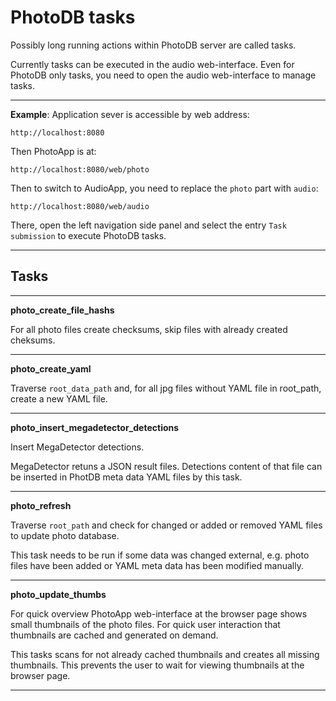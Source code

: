# PhotoDB tasks

Possibly long running actions within PhotoDB server are called tasks.

Currently tasks can be executed in the audio web-interface. Even for PhotoDB only tasks, you need to open the audio web-interface to manage tasks.

---

**Example**: Application sever is accessible by web address:
```text
http://localhost:8080
```
Then PhotoApp is at:
```text
http://localhost:8080/web/photo
```

Then to switch to AudioApp, you need to replace the `photo` part with `audio`:
```text
http://localhost:8080/web/audio
```
There, open the left navigation side panel and select the entry `Task submission` to execute PhotoDB tasks.

---

## Tasks

---

**photo_create_file_hashs**

For all photo files create checksums, skip files with already created cheksums.

---

**photo_create_yaml**

Traverse `root_data_path` and, for all jpg files without YAML file in root_path, create a new YAML file.

---

**photo_insert_megadetector_detections**

Insert MegaDetector detections.

MegaDetector retuns a JSON result files. Detections content of that file can be inserted in PhotDB meta data YAML files by this task.

---

**photo_refresh**

Traverse `root_path` and check for changed or added or removed YAML files to update photo database.

This task needs to be run if some data was changed external, e.g. photo files have been added or YAML meta data has been modified manually.

---

**photo_update_thumbs**

For quick overview PhotoApp web-interface at the browser page shows small thumbnails of the photo files. For quick user interaction that thumbnails are cached and generated on demand.

This tasks scans for not already cached thumbnails and creates all missing thumbnails. This prevents the user to wait for viewing thumbnails at the browser page.

---